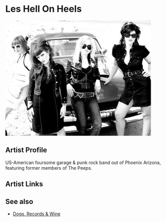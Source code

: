 # Les Hell On Heels

![](../../assets/artists/Les_Hell_On_Heels.png)

## Artist Profile

US-American foursome garage & punk rock band out of Phoenix Arizona, featuring former members of The Peeps.

## Artist Links



## See also

- [Dogs, Records & Wine](Dogs__Records_and_Wine.md)

